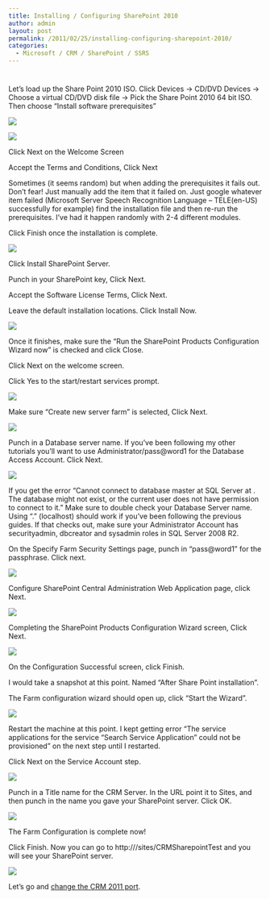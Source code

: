 ```yaml
---
title: Installing / Configuring SharePoint 2010
author: admin
layout: post
permalink: /2011/02/25/installing-configuring-sharepoint-2010/
categories:
  - Microsoft / CRM / SharePoint / SSRS
---
```

# 

Let’s load up the Share Point 2010 ISO. Click Devices -> CD/DVD Devices -> Choose a virtual CD/DVD disk file -> Pick the Share Point 2010 64 bit ISO. Then choose “Install software prerequisites”

![][2]

 [2]: http://www.ryanonrails.com/wp-content/uploads/2011/02/CRM2011_Sharepoint2010_Choose_V_Disk_1.png

![][3]

 [3]: http://www.ryanonrails.com/wp-content/uploads/2011/02/CRM2011_Sharepoint2010_Pre_Req_2.png

Click Next on the Welcome Screen

Accept the Terms and Conditions, Click Next

Sometimes (it seems random) but when adding the prerequisites it fails out. Don’t fear! Just manually add the item that it failed on. Just google whatever item failed (Microsoft Server Speech Recognition Language – TELE(en-US) successfully for example) find the installation file and then re-run the prerequisites. I’ve had it happen randomly with 2-4 different modules.

Click Finish once the installation is complete.

![][4]

 [4]: http://www.ryanonrails.com/wp-content/uploads/2011/02/CRM2011_Sharepoint2010_Install_Complete_3.png

Click Install SharePoint Server.

Punch in your SharePoint key, Click Next.

Accept the Software License Terms, Click Next.

Leave the default installation locations. Click Install Now.

![][5]

 [5]: http://www.ryanonrails.com/wp-content/uploads/2011/02/CRM2011_Sharepoint2010_File_Loc_4.png

Once it finishes, make sure the “Run the SharePoint Products Configuration Wizard now” is checked and click Close.

Click Next on the welcome screen.

Click Yes to the start/restart services prompt.

![][6]

 [6]: http://www.ryanonrails.com/wp-content/uploads/2011/02/CRM2011_Sharepoint2010_Serv_Restart_5.png

Make sure “Create new server farm” is selected, Click Next.

![][7]

 [7]: http://www.ryanonrails.com/wp-content/uploads/2011/02/CRM2011_Sharepoint2010_Connect_Farm_6.png

Punch in a Database server name. If you’ve been following my other tutorials you’ll want to use Administrator/pass@word1 for the Database Access Account. Click Next.

![][8]

 [8]: http://www.ryanonrails.com/wp-content/uploads/2011/02/CRM2011_Sharepoint2010_Database_Settings_7.png

If you get the error “Cannot connect to database master at SQL Server at . The database might not exist, or the current user does not have permission to connect to it.” Make sure to double check your Database Server name. Using “.” (localhost) should work if you’ve been following the previous guides. If that checks out, make sure your Administrator Account has securityadmin, dbcreator and sysadmin roles in SQL Server 2008 R2.

On the Specify Farm Security Settings page, punch in “pass@word1” for the passphrase. Click next.

![][9]

 [9]: http://www.ryanonrails.com/wp-content/uploads/2011/02/CRM2011_Sharepoint2010_Security_Settings_8.png

Configure SharePoint Central Administration Web Application page, click Next.

![][10]

 [10]: http://www.ryanonrails.com/wp-content/uploads/2011/02/CRM2011_Sharepoint2010_Config_Cent_Admin_9.png

Completing the SharePoint Products Configuration Wizard screen, Click Next.

![][11]

 [11]: http://www.ryanonrails.com/wp-content/uploads/2011/02/CRM2011_Sharepoint2010_Comp_Wizard_101.png

On the Configuration Successful screen, click Finish.

I would take a snapshot at this point. Named “After Share Point installation”.

The Farm configuration wizard should open up, click “Start the Wizard”.

![][12]

 [12]: http://www.ryanonrails.com/wp-content/uploads/2011/02/CRM2011_Sharepoint2010_Config_Farm_1_11.png

Restart the machine at this point. I kept getting error “The service applications for the service “Search Service Application” could not be provisioned” on the next step until I restarted.

Click Next on the Service Account step.

![][13]

 [13]: http://www.ryanonrails.com/wp-content/uploads/2011/02/CRM2011_Sharepoint2010_Config_Farm_2_12.png

Punch in a Title name for the CRM Server. In the URL point it to Sites, and then punch in the name you gave your SharePoint server. Click OK.

![][14]

 [14]: http://www.ryanonrails.com/wp-content/uploads/2011/02/CRM2011_Sharepoint2010_Config_Farm_3_13.png

The Farm Configuration is complete now! 

Click Finish. Now you can go to http:///sites/CRMSharepointTest and you will see your SharePoint server.

![][15]

 [15]: http://www.ryanonrails.com/wp-content/uploads/2011/02/CRM2011_Sharepoint2010_Config_Farm_4_14.png

Let’s go and [change the CRM 2011 port][16].

 [16]: http://www.ryanonrails.com/2011/02/25/changing-the-crm-server-port/